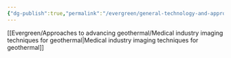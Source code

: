 ```yaml
---
{"dg-publish":true,"permalink":"/evergreen/general-technology-and-approaches/imaging/"}
---
```



[[Evergreen/Approaches to advancing geothermal/Medical industry imaging techniques for geothermal\|Medical industry imaging techniques for geothermal]]

